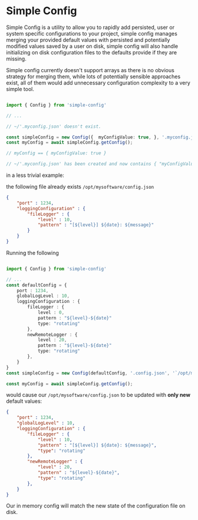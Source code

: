 # Simple Config 

Simple Config is a utility to allow you to rapidly add persisted, user or system specific configurations to your project, simple config manages merging your provided default values with persisted and potentially modified values saved by a user on disk, simple config will also handle initializing on disk configuration files to the defaults provide if they are missing.

Simple config currently doesn't support arrays as there is no obvious strategy for merging them, while lots of potentially sensible approaches exist, all of them would add unnecessary configuration complexity to a very simple tool. 

```typescript

import { Config } from 'simple-config'

// ...

// ~/'.myconfig.json' doesn't exist.

const simpleConfig = new Config({  myConfigValue: true, }, '.myconfig.json');
const myConfig = await simpleConfig.getConfig();

// myConfig == { myConfigValue: true }

// ~/'.myconfig.json' has been created and now contains { "myConfigValue": true }

```


in a less trivial example: 

the following file already exists `/opt/mysoftware/config.json`
```json
{
    "port" : 1234,
    "loggingConfiguration" : {
        "fileLogger" : {
            "level" : 10,
            "pattern" : "[${level}] ${date}: ${message}"
        }
    }
}
```

Running the following

```typescript

import { Config } from 'simple-config'

// ...
const defaultConfig = {
    port : 1234,
    globalLogLevel : 10,
    loggingConfiguration : {
        fileLogger : {
            level : 0,
            pattern : "${level}-${date}"
            type: "rotating"
        },
        newRemoteLogger : {
            level : 20,
            pattern : "${level}-${date}"
            type: "rotating"
        },
    }
}
const simpleConfig = new Config(defaultConfig, '.config.json', '`/opt/mysoftware');

const myConfig = await simpleConfig.getConfig();

```

would cause our  `/opt/mysoftware/config.json` to be updated with **only new** default values:

```json
{
    "port" : 1234,
    "globalLogLevel" : 10,
    "loggingConfiguration" : {
        "fileLogger" : {
            "level" : 10,
            "pattern" : "[${level}] ${date}: ${message}",
            "type": "rotating"
        },
        "newRemoteLogger" : {
            "level" : 20,
            "pattern" : "${level}-${date}",
            "type": "rotating"
        },
    }
}
```

Our in memory config will match the new state of the configuration file on disk.